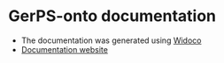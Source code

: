 # GerPS-onto documentation

- The documentation was generated using [Widoco](https://github.com/dgarijo/Widoco)
- [Documentation website](https://w3id.org/GerPS-onto/ontology)
